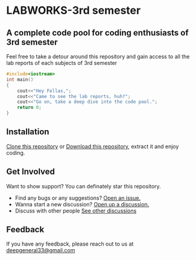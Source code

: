 # LABWORKS-3rd semester

## A complete code pool for coding enthusiasts of 3rd semester

Feel free to take a detour around this repository and gain access to all the lab reports of each subjects of 3rd semester

```c++
#include<iostream>
int main()
{
    cout<<"Hey Fellas,";
    cout<<"Came to see the lab reports, huh?";
    cout<<"Go on, take a deep dive into the code pool.";
    return 0;
}

```

## Installation

[Clone this repository](https://docs.github.com/en/repositories/creating-and-managing-repositories/cloning-a-repository) or [Download this repository](https://github.com/darkkpheonyx/LabWorks/archive/refs/heads/master.zip), extract it and enjoy coding.

## Get Involved

Want to show support? You can definately star this repository.

- Find any bugs or any suggestions? [Open an issue.](https://github.com/darkkpheonyx/LabWorks/issues/new)
- Wanna start a new discussion? [Open up a discussion.](https://github.com/darkkpheonyx/LabWorks/discussions/new/choose)
- Discuss with other people [See other discussions](https://github.com/darkkpheonyx/LabWorks/discussions)

## Feedback

If you have any feedback, please reach out to us at deepgeneral33@gmail.com
